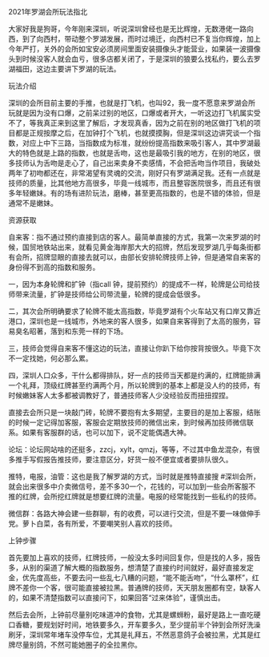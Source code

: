 2021年罗湖会所玩法指北

大家好我是狗哥，今年刚来深圳，听说深圳曾经也是无比辉煌，无数港佬一路向西，到了向西村，带动整个罗湖发展，而时过境迁，向西村已不复当你辉煌，加上今年严打，关外的会所如宝安必须房间里面安装摄像头才能营业，如果装一波摄像头到时候没客人就会血亏，很多店都关闭了，于是深圳的狼要么找私约，要么去罗湖福田，这边主要讲下罗湖的玩法。

玩法介绍

深圳的会所目前主要的手推，也就是打飞机，也叫92，我一度不愿意来罗湖会所玩就是因为没有口爆，之前呆过别的地区，口爆或者开大，一听这边打飞机属实受不了，等我真正来到这里了解后，才发现真香，因为之前在别的地区做打飞机的项目都是正规按摩之后，在加钟打个飞机，也就摸摸胸，但是深圳这边讲究谈一个指数，对应上中下三路，当指数成为标准，就纷纷提高指数来吸引客人，其中罗湖最大的特色就是上路的指数，也就是舌吻，这也是最吸引我的地方，在别的地区，很多技师认为舌吻是走心了，自己出来卖身不卖感情，不会把舌吻当作项目，我破处两年了初吻都还在，非常渴望有灵魂的交流，刚好只有罗湖满足我。还有一点就是技师的质量，比其他地方高很多，毕竟一线城市，而且整容医院很多，而且还有很多年轻嫩妹。有的场有进阶玩法，磨棒，甚至更高指数的，也是不错的体验，但是通常不是嫩妹。

资源获取

自来客：指不通过预约直接到店的客人。最简单直接的方式，我第一次来罗湖的时候，国贸地铁站出来，就看见黄金海岸那大大的招牌，然后发现罗湖几乎每条街都有会所，招牌显眼的直接去就可以，由部长安排轮牌技师上钟，但是通常自来客的身份得不到高的指数和服务。

一，因为本身轮牌和扩钟（指call 钟，提前预约）的提成不一样，轮牌是公司给技师带来流量，扩钟是技师给公司带流量，轮牌的提成会低很多。

二，其次会所明确要求了轮牌不能太高指数，毕竟罗湖有个火车站又有口岸又靠近港口，深圳也是一线城市，外地来的客人很多，如果自来客得到了太高的服务，容易臭名昭著，落到和东莞一样的下场。

三，技师会觉得自来客不懂这边的玩法，直接让你趴下给你按背按很久。毕竟下次不一定找她，何必那么累。

四，深圳人口众多，干什么都得排队，好一点的技师当天都是约满的，红牌能排满一个礼拜，顶级红牌甚至约满两个月，所以轮牌到的基本上都是没人约的技师，有时候嫩妹客人太多都被调教好了，普通技师客人少没经验反而扭扭捏捏。

直接去会所只是一块敲门砖，轮牌不要抱有太多期望，主要目的是加上客服，结账的时候一定记得加客服，客服会定期放技师的微信出来，到时候再加技师微信联系。如果有客服群的话，也可以加下，说不定能偶遇大神。

论坛：论坛网站啥的还挺多，zzcj，xylt，qmzj，等等，不过其中鱼龙混杂，有很多推手写假报告推技师，要注意区分，好货一般不便宜或者要排队很久。

推特，电报，油管：这也是我了解罗湖的方式，当时就是推特直接搜 #深圳会所，就会出来很多中介卖微信号，差不多30一个，花钱的，可以加到一些会所客服不推的红牌，会所挖红牌就是想要红牌的流量。电报的经常能找到一些私约的技师。

微信群：各路大神会建一些群聊，有的收费，可以进行交流，但是不要一味做伸手党。萝卜白菜，各有所爱，不要嘲笑别人喜欢的技师。

上钟步骤

首先要加上喜欢的技师，红牌技师，一般没太多时间回复你，但是找的人多，报告多，从别的渠道了解大概的指数服务，想清楚了直接约时间就好，最好直接发定金，优先度高些，不要去问一些乱七八糟的问题，“能不能舌吻”，“什么罩杯”，红牌不差你一个客，很可能直接被拉黑。普通牌的技师，天天朋友圈都有空，缺客人的，如果不清楚指数可以直接问下，如果回答“过来体验”，谨慎出击。

然后去会所，上钟前尽量别吃味道冲的食物，尤其是螺蛳粉，最好是路上一直吃硬口香糖，要规划好时间，地铁要多久，开车要多久，至少提前半个钟到会所好洗澡刷牙，深圳常年堵车没停车位，尤其是礼拜五，不然恶意鸽子会被拉黑，尤其是红牌尽量别鸽，不然可能她圈子的全拉黑你。

